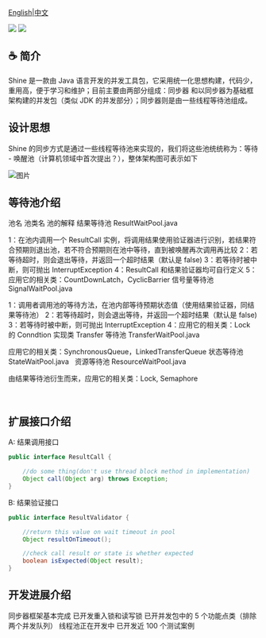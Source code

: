  <a href="https://github.com/Chris2018998/stone/tree/main/doc/Introduction/shine_readme_eng.md">English</a>|<a href="https://github.com/Chris2018998/stone/tree/main/doc/Introduction/shine_readme_cn.md">中文</a>
<p align="left">
 <a><img src="https://img.shields.io/badge/JDK-1.7+-green.svg"></a>
 <a><img src="https://img.shields.io/badge/License-LGPL%202.1-blue.svg"></a>
</p> 

## :coffee: 简介 

Shine 是一款由 Java 语言开发的并发工具包，它采用统一化思想构建，代码少，重用高，便于学习和维护；目前主要由两部分组成：同步器 和以同步器为基础框架构建的并发包（类似 JDK 的并发部分）；同步器则是由一些线程等待池组成。

## 设计思想

Shine 的同步方式是通过一些线程等待池来实现的，我们将这些池统统称为：等待 - 唤醒池（计算机领域中首次提出？），整体架构图可表示如下

![图片](https://user-images.githubusercontent.com/32663325/210122916-87e2fe68-0e97-4ffc-809d-677f97bc2c7d.png)


## 等待池介绍
池名 	池类名 	池的解释
结果等待池 	ResultWaitPool.java 	

1：在池内调用一个 ResultCall 实例，将调用结果使用验证器进行识别，若结果符合预期则退出池，若不符合预期则在池中等待，直到被唤醒再次调用再比较
2：若等待超时，则会退出等待，并返回一个超时结果（默认是 false)
3：若等待时被中断，则可抛出 InterruptException
4：ResultCall 和结果验证器均可自行定义
5：应用它的相关类：CountDownLatch，CyclicBarrier
信号量等待池 	SignalWaitPool.java 	

1：调用者调用池的等待方法，在池内部等待预期状态值（使用结果验证器，同结果等待池）
2：若等待超时，则会退出等待，并返回一个超时结果（默认是 false)
3：若等待时被中断，则可抛出 InterruptException
4：应用它的相关类：Lock 的 Conndtion 实现类
Transfer 等待池 	TransferWaitPool.java 	

应用它的相关类：SynchronousQueue，LinkedTransferQueue
状态等待池 	StateWaitPool.java 	 
资源等待池 	ResourceWaitPool.java 	

由结果等待池衍生而来，应用它的相关类：Lock, Semaphore

 

## 扩展接口介绍

A:  结果调用接口
```java
public interface ResultCall {

    //do some thing(don't use thread block method in implementation)
    Object call(Object arg) throws Exception;
}
```

B:  结果验证接口

```java
public interface ResultValidator {

    //return this value on wait timeout in pool
    Object resultOnTimeout();

    //check call result or state is whether expected
    boolean isExpected(Object result);
}
```

## 开发进展介绍

同步器框架基本完成
已开发重入锁和读写锁
已开并发包中的 5 个功能点类（排除两个并发队列）
线程池正在开发中
已开发近 100 个测试案例

 
